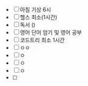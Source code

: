 - [ ] 아침 기상 6시
- [ ] 헬스 최소(1시간)
- [ ] 독서 ()
- [ ] 영어 단어 암기 및 영어 공부
- [ ] 코드트리 최소 1시간
- [ ] ㅇㅇ
- [ ] ㅇ
- [ ] ㅇ
- [ ] ㅇ
- [ ] 